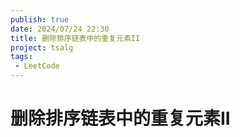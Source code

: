 ```yaml
---
publish: true
date: 2024/07/24 22:30
title: 删除排序链表中的重复元素II
project: tsalg
tags:
 - LeetCode
---
```


# 删除排序链表中的重复元素II
